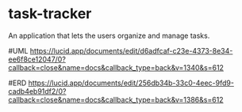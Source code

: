 # task-tracker
An application that lets the users organize and manage tasks. 


#UML
https://lucid.app/documents/edit/d6adfcaf-c23e-4373-8e34-ee6f8ce12047/0?callback=close&name=docs&callback_type=back&v=1340&s=612

#ERD
https://lucid.app/documents/edit/256db34b-33c0-4eec-9fd9-cadb4eb91df2/0?callback=close&name=docs&callback_type=back&v=1386&s=612
